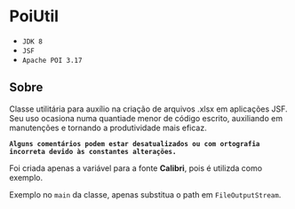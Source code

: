 # PoiUtil

- `JDK 8`
- `JSF`
- `Apache POI 3.17`

## Sobre

Classe utilitária para auxílio na criação de arquivos .xlsx em aplicações JSF. Seu uso ocasiona numa quantiade menor de código escrito, auxiliando em manutenções e tornando a produtividade mais eficaz.

**`Alguns comentários podem estar desatualizados ou com ortografia incorreta devido às constantes alterações.`**

Foi criada apenas a variável para a fonte **Calibri**, pois é utilizda como exemplo.

Exemplo no `main` da classe, apenas substitua o path em `FileOutputStream`.
